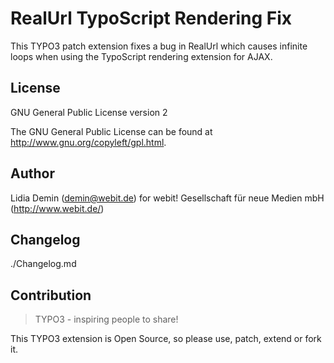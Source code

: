 RealUrl TypoScript Rendering Fix
================================

This TYPO3 patch extension fixes a bug in RealUrl which causes infinite loops 
when using the TypoScript rendering extension for AJAX.

License
-------

GNU General Public License version 2

The GNU General Public License can be found at http://www.gnu.org/copyleft/gpl.html.

Author
------

Lidia Demin (<demin@webit.de>)
for webit! Gesellschaft für neue Medien mbH (http://www.webit.de/)

Changelog
---------

./Changelog.md

Contribution
------------

> TYPO3 - inspiring people to share!

This TYPO3 extension is Open Source, so please use, patch, extend or fork it.